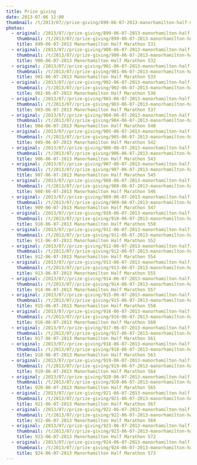 ```yaml
---
title: Prize giving
date: 2013-07-06 12:00
thumbnail: /t/2013/07//prize-giving/899-06-07-2013-manorhamilton-half-marathon-531.jpg
photos:
  - original: /2013/07//prize-giving/899-06-07-2013-manorhamilton-half-marathon-531.jpg
    thumbnail: /t/2013/07//prize-giving/899-06-07-2013-manorhamilton-half-marathon-531.jpg
    title: 899-06-07-2013 Manorhamilton Half Marathon 531
  - original: /2013/07//prize-giving/900-06-07-2013-manorhamilton-half-marathon-532.jpg
    thumbnail: /t/2013/07//prize-giving/900-06-07-2013-manorhamilton-half-marathon-532.jpg
    title: 900-06-07-2013 Manorhamilton Half Marathon 532
  - original: /2013/07//prize-giving/901-06-07-2013-manorhamilton-half-marathon-533.jpg
    thumbnail: /t/2013/07//prize-giving/901-06-07-2013-manorhamilton-half-marathon-533.jpg
    title: 901-06-07-2013 Manorhamilton Half Marathon 533
  - original: /2013/07//prize-giving/902-06-07-2013-manorhamilton-half-marathon-536.jpg
    thumbnail: /t/2013/07//prize-giving/902-06-07-2013-manorhamilton-half-marathon-536.jpg
    title: 902-06-07-2013 Manorhamilton Half Marathon 536
  - original: /2013/07//prize-giving/903-06-07-2013-manorhamilton-half-marathon-537.jpg
    thumbnail: /t/2013/07//prize-giving/903-06-07-2013-manorhamilton-half-marathon-537.jpg
    title: 903-06-07-2013 Manorhamilton Half Marathon 537
  - original: /2013/07//prize-giving/904-06-07-2013-manorhamilton-half-marathon-540.jpg
    thumbnail: /t/2013/07//prize-giving/904-06-07-2013-manorhamilton-half-marathon-540.jpg
    title: 904-06-07-2013 Manorhamilton Half Marathon 540
  - original: /2013/07//prize-giving/905-06-07-2013-manorhamilton-half-marathon-542.jpg
    thumbnail: /t/2013/07//prize-giving/905-06-07-2013-manorhamilton-half-marathon-542.jpg
    title: 905-06-07-2013 Manorhamilton Half Marathon 542
  - original: /2013/07//prize-giving/906-06-07-2013-manorhamilton-half-marathon-543.jpg
    thumbnail: /t/2013/07//prize-giving/906-06-07-2013-manorhamilton-half-marathon-543.jpg
    title: 906-06-07-2013 Manorhamilton Half Marathon 543
  - original: /2013/07//prize-giving/907-06-07-2013-manorhamilton-half-marathon-545.jpg
    thumbnail: /t/2013/07//prize-giving/907-06-07-2013-manorhamilton-half-marathon-545.jpg
    title: 907-06-07-2013 Manorhamilton Half Marathon 545
  - original: /2013/07//prize-giving/908-06-07-2013-manorhamilton-half-marathon-546.jpg
    thumbnail: /t/2013/07//prize-giving/908-06-07-2013-manorhamilton-half-marathon-546.jpg
    title: 908-06-07-2013 Manorhamilton Half Marathon 546
  - original: /2013/07//prize-giving/909-06-07-2013-manorhamilton-half-marathon-547.jpg
    thumbnail: /t/2013/07//prize-giving/909-06-07-2013-manorhamilton-half-marathon-547.jpg
    title: 909-06-07-2013 Manorhamilton Half Marathon 547
  - original: /2013/07//prize-giving/910-06-07-2013-manorhamilton-half-marathon-550.jpg
    thumbnail: /t/2013/07//prize-giving/910-06-07-2013-manorhamilton-half-marathon-550.jpg
    title: 910-06-07-2013 Manorhamilton Half Marathon 550
  - original: /2013/07//prize-giving/911-06-07-2013-manorhamilton-half-marathon-552.jpg
    thumbnail: /t/2013/07//prize-giving/911-06-07-2013-manorhamilton-half-marathon-552.jpg
    title: 911-06-07-2013 Manorhamilton Half Marathon 552
  - original: /2013/07//prize-giving/912-06-07-2013-manorhamilton-half-marathon-554.jpg
    thumbnail: /t/2013/07//prize-giving/912-06-07-2013-manorhamilton-half-marathon-554.jpg
    title: 912-06-07-2013 Manorhamilton Half Marathon 554
  - original: /2013/07//prize-giving/913-06-07-2013-manorhamilton-half-marathon-555.jpg
    thumbnail: /t/2013/07//prize-giving/913-06-07-2013-manorhamilton-half-marathon-555.jpg
    title: 913-06-07-2013 Manorhamilton Half Marathon 555
  - original: /2013/07//prize-giving/914-06-07-2013-manorhamilton-half-marathon-557.jpg
    thumbnail: /t/2013/07//prize-giving/914-06-07-2013-manorhamilton-half-marathon-557.jpg
    title: 914-06-07-2013 Manorhamilton Half Marathon 557
  - original: /2013/07//prize-giving/915-06-07-2013-manorhamilton-half-marathon-558.jpg
    thumbnail: /t/2013/07//prize-giving/915-06-07-2013-manorhamilton-half-marathon-558.jpg
    title: 915-06-07-2013 Manorhamilton Half Marathon 558
  - original: /2013/07//prize-giving/916-06-07-2013-manorhamilton-half-marathon-560.jpg
    thumbnail: /t/2013/07//prize-giving/916-06-07-2013-manorhamilton-half-marathon-560.jpg
    title: 916-06-07-2013 Manorhamilton Half Marathon 560
  - original: /2013/07//prize-giving/917-06-07-2013-manorhamilton-half-marathon-561.jpg
    thumbnail: /t/2013/07//prize-giving/917-06-07-2013-manorhamilton-half-marathon-561.jpg
    title: 917-06-07-2013 Manorhamilton Half Marathon 561
  - original: /2013/07//prize-giving/918-06-07-2013-manorhamilton-half-marathon-563.jpg
    thumbnail: /t/2013/07//prize-giving/918-06-07-2013-manorhamilton-half-marathon-563.jpg
    title: 918-06-07-2013 Manorhamilton Half Marathon 563
  - original: /2013/07//prize-giving/919-06-07-2013-manorhamilton-half-marathon-564.jpg
    thumbnail: /t/2013/07//prize-giving/919-06-07-2013-manorhamilton-half-marathon-564.jpg
    title: 919-06-07-2013 Manorhamilton Half Marathon 564
  - original: /2013/07//prize-giving/920-06-07-2013-manorhamilton-half-marathon-565.jpg
    thumbnail: /t/2013/07//prize-giving/920-06-07-2013-manorhamilton-half-marathon-565.jpg
    title: 920-06-07-2013 Manorhamilton Half Marathon 565
  - original: /2013/07//prize-giving/921-06-07-2013-manorhamilton-half-marathon-567.jpg
    thumbnail: /t/2013/07//prize-giving/921-06-07-2013-manorhamilton-half-marathon-567.jpg
    title: 921-06-07-2013 Manorhamilton Half Marathon 567
  - original: /2013/07//prize-giving/922-06-07-2013-manorhamilton-half-marathon-569.jpg
    thumbnail: /t/2013/07//prize-giving/922-06-07-2013-manorhamilton-half-marathon-569.jpg
    title: 922-06-07-2013 Manorhamilton Half Marathon 569
  - original: /2013/07//prize-giving/923-06-07-2013-manorhamilton-half-marathon-572.jpg
    thumbnail: /t/2013/07//prize-giving/923-06-07-2013-manorhamilton-half-marathon-572.jpg
    title: 923-06-07-2013 Manorhamilton Half Marathon 572
  - original: /2013/07//prize-giving/924-06-07-2013-manorhamilton-half-marathon-573.jpg
    thumbnail: /t/2013/07//prize-giving/924-06-07-2013-manorhamilton-half-marathon-573.jpg
    title: 924-06-07-2013 Manorhamilton Half Marathon 573
---
```

